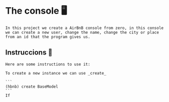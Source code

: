 # The console :desktop_computer:
    In this project we create a AirBnB console from zero, in this console we can create a new user, change the name, change the city or place from an id that the program gives us.

## Instruccions :scroll:
    Here are some instructions to use it:

    To create a new instance we can use _create_

    ```
    (hbnb) create BaseModel
    ```
    If
